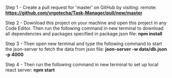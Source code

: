 Step 1 -   Create a pull request for 'master' on GitHub by visiting:
          remote:      **https://github.com/vrgotecha/Task-Manager/pull/new/master**


Step 2 - Download this project on your machine and open this project in any Code Editor. Then run the following command in new terminal to download all dependencies            and packages specified in package.json file:
         **npm install**

Step 3 - Then open new terminal and type the following command to start the json-server to fetch the data from json file:
         **json-server -w data/db.json -p 4000**

Step 4 - Then run the following command in new terminal to set up local react server:
         **npm start**
